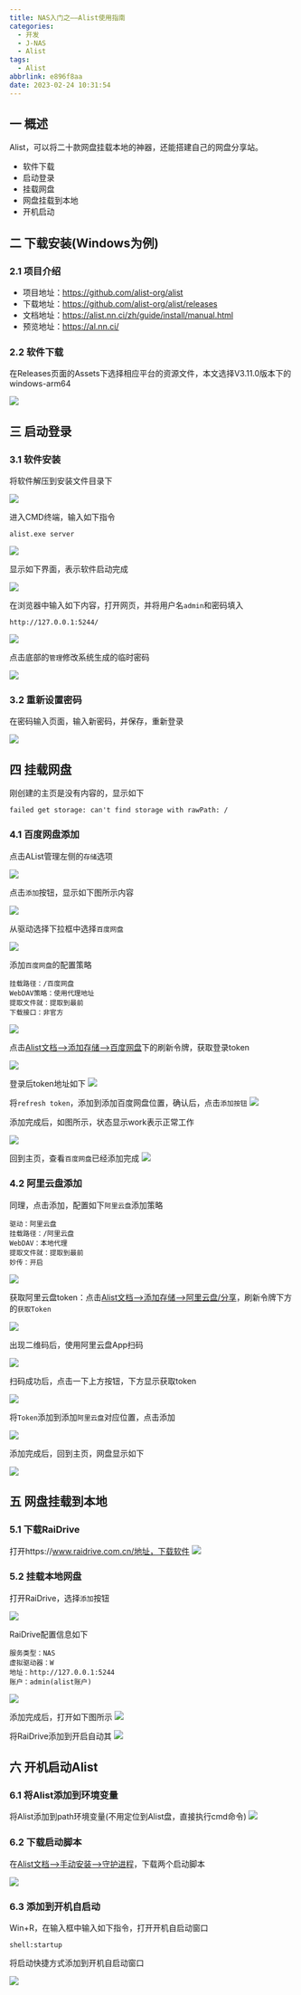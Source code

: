 ```yaml
---
title: NAS入门之——Alist使用指南
categories:
  - 开发
  - J-NAS
  - Alist
tags:
  - Alist
abbrlink: e896f8aa
date: 2023-02-24 10:31:54
---
```

## 一 概述

Alist，可以将二十款网盘挂载本地的神器，还能搭建自己的网盘分享站。

* 软件下载
* 启动登录
* 挂载网盘
* 网盘挂载到本地
* 开机启动

<!--more-->

## 二 下载安装(Windows为例)

### 2.1 项目介绍

* 项目地址：https://github.com/alist-org/alist
* 下载地址：https://github.com/alist-org/alist/releases
* 文档地址：https://alist.nn.ci/zh/guide/install/manual.html
* 预览地址：https://al.nn.ci/

### 2.2 软件下载

在Releases页面的Assets下选择相应平台的资源文件，本文选择V3.11.0版本下的windows-arm64

![][1]

## 三 启动登录
### 3.1 软件安装

将软件解压到安装文件目录下

![][2]

进入CMD终端，输入如下指令

```
alist.exe server
```

![][3]

显示如下界面，表示软件启动完成

![][4]

在浏览器中输入如下内容，打开网页，并将用户名`admin`和密码填入

```
http://127.0.0.1:5244/
```

![][5]

点击底部的`管理`修改系统生成的临时密码

![][6]

### 3.2 重新设置密码

在密码输入页面，输入新密码，并保存，重新登录

![][7]

## 四 挂载网盘

刚创建的主页是没有内容的，显示如下

```
failed get storage: can't find storage with rawPath: /
```

### 4.1 百度网盘添加

点击AList管理左侧的`存储`选项

![][8]

点击`添加`按钮，显示如下图所示内容

![][9]

从驱动选择下拉框中选择`百度网盘`

![][10]

添加`百度网盘`的配置策略

```
挂载路径：/百度网盘
WebDAV策略：使用代理地址
提取文件就：提取到最前
下载接口：非官方
```

![][11]

点击[Alist文档—>添加存储—>百度网盘](https://alist.nn.ci/zh/guide/drivers/baidu.html)下的刷新令牌，获取登录token

![][12]

登录后token地址如下
![][13]

将`refresh token`，添加到添加百度网盘位置，确认后，点击`添加按钮`
![][14]

添加完成后，如图所示，状态显示work表示正常工作

![][15]

回到主页，查看`百度网盘`已经添加完成
![][16]

### 4.2 阿里云盘添加

同理，点击添加，配置如下`阿里云盘`添加策略

```
驱动：阿里云盘
挂载路径：/阿里云盘
WebDAV：本地代理
提取文件就：提取到最前
妙传：开启
```

![][17]

获取阿里云盘token：点击[Alist文档—>添加存储—>阿里云盘/分享](https://alist.nn.ci/zh/guide/drivers/aliyundrive.html)，刷新令牌下方的`获取Token`

![][18]

出现二维码后，使用阿里云盘App扫码

![][19]

扫码成功后，点击一下上方按钮，下方显示获取token

![][20]

将`Token`添加到添加`阿里云盘`对应位置，点击添加

![][21]

添加完成后，回到主页，网盘显示如下

![][22]

## 五 网盘挂载到本地

### 5.1 下载RaiDrive

打开https://www.raidrive.com.cn/地址，下载软件
![][23]

### 5.2 挂载本地网盘

打开RaiDrive，选择`添加`按钮

![][24]

RaiDrive配置信息如下

```
服务类型：NAS
虚拟驱动器：W
地址：http://127.0.0.1:5244
账户：admin(alist账户)
```

![][25]

添加完成后，打开如下图所示
![][26]

将RaiDrive添加到开启自动其
![][27]

## 六 开机启动Alist

### 6.1 将Alist添加到环境变量

将Alist添加到path环境变量(不用定位到Alist盘，直接执行cmd命令)
![][28]

### 6.2 下载启动脚本

在[Alist文档—>手动安装—>守护进程](https://alist.nn.ci/zh/guide/install/manual.html)，下载两个启动脚本

![][29]

### 6.3 添加到开机自启动

Win+R，在输入框中输入如下指令，打开开机自启动窗口

```
shell:startup
```

将启动快捷方式添加到开机自启动窗口

![][30]


[1]:https://cdn.staticaly.com/gh/PGzxc/CDN/master/blog-nas/nas-alist-release-windows-download.png
[2]:https://cdn.staticaly.com/gh/PGzxc/CDN/master/blog-nas/windows-nas-alist-unzip.png
[3]:https://cdn.staticaly.com/gh/PGzxc/CDN/master/blog-nas/windows-nas-alist-cmd-start-server.png
[4]:https://cdn.staticaly.com/gh/PGzxc/CDN/master/blog-nas/windows-nas-alist-cmd-start-success.png
[5]:https://cdn.staticaly.com/gh/PGzxc/CDN/master/blog-nas/windows-nas-alist-website-login.png
[6]:https://cdn.staticaly.com/gh/PGzxc/CDN/master/blog-nas/windows-nas-alist-rawpath-manager-click.png
[7]:https://cdn.staticaly.com/gh/PGzxc/CDN/master/blog-nas/windows-nas-alist-resetpassword.png
[8]:https://cdn.staticaly.com/gh/PGzxc/CDN/master/blog-nas/windows-nas-alist-manager-storage-click.png
[9]:https://cdn.staticaly.com/gh/PGzxc/CDN/master/blog-nas/windows-nas-alist-manager-storage-add.png
[10]:https://cdn.staticaly.com/gh/PGzxc/CDN/master/blog-nas/windows-nas-alist-manager-add-baidu-select.png
[11]:https://cdn.staticaly.com/gh/PGzxc/CDN/master/blog-nas/windows-nas-alist-manager-storage-baidu-add-config.png
[12]:https://cdn.staticaly.com/gh/PGzxc/CDN/master/blog-nas/windows-nas-alist-manager-baidu-token-login.png
[13]:https://cdn.staticaly.com/gh/PGzxc/CDN/master/blog-nas/windows-nas-alist-manager-baidu-token-access.png
[14]:https://cdn.staticaly.com/gh/PGzxc/CDN/master/blog-nas/windows-nas-alist-manager-baidu-refressh-token-add.png
[15]:https://cdn.staticaly.com/gh/PGzxc/CDN/master/blog-nas/windows-nas-alist-manager-add-baidu-success.png
[16]:https://cdn.staticaly.com/gh/PGzxc/CDN/master/blog-nas/windows-nas-alist-manager-add-baidu-home-show.png
[17]:https://cdn.staticaly.com/gh/PGzxc/CDN/master/blog-nas/windows-nas-alist-manager-add-ali-select.png
[18]:https://cdn.staticaly.com/gh/PGzxc/CDN/master/blog-nas/windows-nas-alist-manager-add-ali-token-click.png
[19]:https://cdn.staticaly.com/gh/PGzxc/CDN/master/blog-nas/windows-nas-alist-manager-add-ali-scan.png
[20]:https://cdn.staticaly.com/gh/PGzxc/CDN/master/blog-nas/windows-nas-alist-manager-add-ali-token-success.png
[21]:https://cdn.staticaly.com/gh/PGzxc/CDN/master/blog-nas/windows-nas-alist-manager-add-ali-refresh-token-add.png
[22]:https://cdn.staticaly.com/gh/PGzxc/CDN/master/blog-nas/windows-nas-alist-manager-add-home-show.png
[23]:https://cdn.staticaly.com/gh/PGzxc/CDN/master/blog-nas/windows-nas-alist-raidrive-download.png
[24]:https://cdn.staticaly.com/gh/PGzxc/CDN/master/blog-nas/windows-nas-alist-raidrive-add-select.png
[25]:https://cdn.staticaly.com/gh/PGzxc/CDN/master/blog-nas/windows-nas-alist-raidrive-config.png
[26]:https://cdn.staticaly.com/gh/PGzxc/CDN/master/blog-nas/windows-nas-alist-raidrive-add-success.png
[27]:https://cdn.staticaly.com/gh/PGzxc/CDN/master/blog-nas/windows-nas-alist-raidrive-start-auto.png
[28]:https://cdn.staticaly.com/gh/PGzxc/CDN/master/blog-nas/windows-nas-alist-raidrive-path-add.png
[29]:https://cdn.staticaly.com/gh/PGzxc/CDN/master/blog-nas/windows-nas-alist-raidrive-start-stop-vbs.png
[30]:https://cdn.staticaly.com/gh/PGzxc/CDN/master/blog-nas/windows-nas-alist-raidrive-start-move-vbs.png